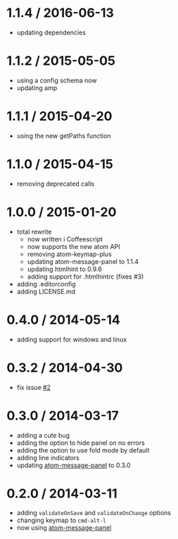 
1.1.4 / 2016-06-13
==================

  * updating dependencies

1.1.2 / 2015-05-05
==================

  * using a config schema now
  * updating amp

1.1.1 / 2015-04-20
==================

  * using the new getPaths function

1.1.0 / 2015-04-15
==================

  * removing deprecated calls

1.0.0 / 2015-01-20
==================

  * total rewrite
    * now written i Coffeescript
    * now supports the new atom API
    * removing atom-keymap-plus
    * updating atom-message-panel to 1.1.4
    * updating htmlhint to 0.9.6
    * adding support for .htmlhintrc (fixes #3)
  * adding .editorconfig
  * adding LICENSE.md

0.4.0 / 2014-05-14
==================

 * adding support for windows and linux

0.3.2 / 2014-04-30
==================

 * fix issue [#2](https://github.com/tcarlsen/atom-htmlhint/issues/2)

0.3.0 / 2014-03-17
==================

 * adding a cute bug
 * adding the option to hide panel on no errors
 * adding the option to use fold mode by default
 * adding line indicators
 * updating [atom-message-panel](https://github.com/tcarlsen/atom-message-panel) to 0.3.0

0.2.0 / 2014-03-11
==================

 * adding `validateOnSave` and `validateOnChange` options
 * changing keymap to `cmd-alt-l`
 * now using [atom-message-panel](https://github.com/tcarlsen/atom-message-panel)
